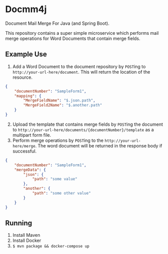 # Docmm4j

Document Mail Merge For Java (and Spring Boot).

This repository contains a super simple microservice which performs
mail merge operations for Word Documents that contain merge fields.

## Example Use

1. Add a Word Document to the document repository by `POST`ing to
   `http://your-url-here/document`. This will return the location
   of the resource.

```json
{
    "documentNumber": "SampleForm1",
    "mapping": {
        "MergeFieldName": "$.json.path",
        "MergeField2Name": "$.another.path"
    }
}
```

2. Upload the template that contains merge fields by `POST`ing the
   document to `http://your-url-here/documents/{documentNumber}/template`
   as a multipart form file.
3. Perform merge operations by `POST`ing to the
   `http://your-url-here/merge`. The word document will be returned
   in the response body if successful.

```json
{
    "documentNumber": "SampleForm1",
    "mergeData": {
        "json": {
            "path": "some value"
        },
        "another": {
            "path": "some other value"
        }
    }
}
```


## Running

1. Install Maven
2. Install Docker
3. `$ mvn package && docker-compose up`



